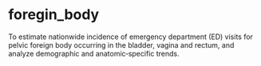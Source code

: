 # foregin_body
To estimate nationwide incidence of emergency department (ED) visits for pelvic foreign body occurring in the bladder, vagina and rectum, and analyze demographic and anatomic‐specific trends.
